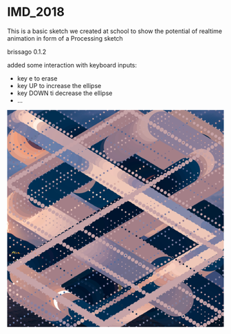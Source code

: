 # IMD_2018
 
 This is a basic sketch we created at school to show the potential of realtime animation in form of a Processing sketch
 
 brissago 0.1.2

added some interaction with keyboard inputs:

- key e to erase
- key UP to increase the ellipse
- key DOWN ti decrease the ellipse
- …

![img](https://raw.githubusercontent.com/hajdebliem/IMD_2018/master/brissago/img/new_3800.png)


